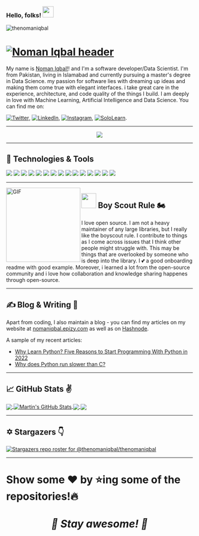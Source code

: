 

### Hello, folks! <img src="https://raw.githubusercontent.com/thenomaniqbal/thenomaniqbal/master/wave.gif" width="30px">
<p align="left"> <img src="https://komarev.com/ghpvc/?username=thenomaniqbal&label=Profile%20Views&color=blue&style=plastic" alt="thenomaniqbal" /> </p>

# [![Noman Iqbal header](https://raw.githubusercontent.com/thenomaniqbal/thenomaniqbal/master/icon/dino.gif)](http://nomaniqbal.epizy.com)

My name is [Noman Iqbal!](http://nomaniqbal.epizy.com/)! and I'm a software developer/Data Scientist. I'm from Pakistan, living in Islamabad and currently pursuing a master's degree in Data Science. my passion for software lies with dreaming up ideas and making them come true with elegant interfaces. i take great care in the experience, architecture, and code quality of the things I build. I am deeply in love with Machine Learning, Artificial Intelligence and Data Science. You can find me on: <br>

[![Twitter][1.1]][1], [![LinkedIn][3.2]][3], [![Instagram][4.2]][4], [![SoloLearn][5.2]][5].

---

<!-- Typing SVG by DenverCoder1 - https://github.com/DenverCoder1/readme-typing-svg -->
<p align="center">
  <a href="https://github.com/DenverCoder1/readme-typing-svg"><img src="https://readme-typing-svg.herokuapp.com?font=Garamond&color=%231FDC0F&lines=I+am+into+;Artificial+Intelligence;Data+Science;+Machine+Learning;Deep+Learning+;Big+Data;and;Computer+Vision&width=380&height=45"></a>
</p>

---

## 🔧 Technologies & Tools
![](https://img.shields.io/badge/OS-Linux-informational?style=flat&logo=linux&logoColor=white&color=2bbc8a)
![](https://img.shields.io/badge/IDE-Pycharm-informational?style=flat&logo=pycharm&logoColor=white&color=2bbc8a)
![](https://img.shields.io/badge/IDE-Visualstudio-informational?style=flat&logo=visualstudio&logoColor=white&color=2bbc8a)
![](https://img.shields.io/badge/Tools-SPSS-informational?style=flat&logo=ibm&logoColor=white&color=2bbc8a)
![](https://img.shields.io/badge/Tools-SQL-informational?style=flat&logo=microsoftsqlserver&logoColor=white&color=2bbc8a)
![](https://img.shields.io/badge/Tools-TobiiProLab-informational?style=flat&logo=eyeem&logoColor=white&color=2bbc8a)
![](https://img.shields.io/badge/PDP-Anaconda-informational?style=flat&logo=anaconda&logoColor=white&color=2bbc8a)
![](https://img.shields.io/badge/VIDE-JupyterNotebook-informational?style=flat&logo=jupyter&logoColor=white&color=2bbc8a)
![](https://img.shields.io/badge/Tools-Gitbash-informational?style=flat&logo=github&logoColor=white&color=2bbc8a)
![](https://img.shields.io/badge/Code-C++-informational?style=flat&logo=cplusplus&logoColor=white&color=2bbc8a)
![](https://img.shields.io/badge/Code-Python-informational?style=flat&logo=python&logoColor=white&color=2bbc8a)
![](https://img.shields.io/badge/Tech-MachineLearning-informational?style=flat&logo=python&logoColor=white&color=2bbc8a)
![](https://img.shields.io/badge/Tech-ComputerVision-informational?style=flat&logo=python&logoColor=white&color=2bbc8a)
![](https://img.shields.io/badge/Tech-DataScience-informational?style=flat&logo=teradata&logoColor=white&color=2bbc8a)
![](https://img.shields.io/badge/Tech-DataMining-informational?style=flat&logo=teradata&logoColor=white&color=2bbc8a)


---
 
 <p>
  <img align="left" alt="GIF" src="https://github.com/thenomaniqbal/thenomaniqbal/blob/master/icon/code.gif?raw=true" width="200" />
</p>

## <img src="https://raw.githubusercontent.com/thenomaniqbal/thenomaniqbal/master/icon/rockstar.gif" width="40px"> Boy Scout Rule 🏍️

I love open source.  I am not a heavy maintainer of any large libraries, but I really like the boyscout rule.  I contribute to things as I come across issues that I think other people might struggle with.  This may be things that are overlooked by someone who is deep into the library. I 💕 a good onboarding readme with good example. Moreover, i learned a lot from the open-source community and i love how collaboration and knowledge sharing happenes through open-source. 

---

## &#x270d; Blog & Writing 📕

Apart from coding, I also maintain a blog - you can find my articles on my website at [nomaniqbal.epizy.com](http://nomaniqbal.epizy.com/) as well as on [Hashnode](https://nomaniqbal.hashnode.dev/).

A sample of my recent articles:

<!-- BLOG-POST-LIST:START -->
- [Why Learn Python? Five Reasons to Start Programming With Python in 2022](https://nomaniqbal.hashnode.dev/why-learn-python-five-reasons-to-start-programming-with-python-in-2022)
- [Why does Python run slower than C?](https://nomaniqbal.hashnode.dev/why-does-python-run-slower-than-c)
<!-- BLOG-POST-LIST:END -->

---

## &#x1f4c8; GitHub Stats ✌️

<a href="https://github.com/thenomaniqbal/thenomaniqbal">
  <img align="center" src="https://github-readme-stats.vercel.app/api/top-langs/?username=thenomaniqbal&hide=java,html,tex&title_color=ffffff&text_color=c9cacc&icon_color=2bbc8a&bg_color=1d1f21&langs_count=5" />
</a>
<a href="https://github.com/thenomaniqbal/thenomaniqbal">
  <img align="center" src="https://github-readme-stats.vercel.app/api?username=thenomaniqbal&show_icons=true&line_height=27&count_private=true&title_color=ffffff&text_color=c9cacc&icon_color=2bbc8a&bg_color=1d1f21" alt="Martin's GitHub Stats" />
</a>

<a href="https://github.com/thenomaniqbal/thenomaniqbal">
  <img align="center" src="https://github-readme-stats.vercel.app/api/pin/?username=thenomaniqbal&repo=thenomaniqbal&title_color=ffffff&text_color=c9cacc&icon_color=2bbc8a&bg_color=1d1f21" />
</a>


<a href="https://github.com/thenomaniqbal/job-shop">
  <img align="center" src="https://github-readme-stats.vercel.app/api/pin/?username=thenomaniqbal&repo=job-shop&title_color=ffffff&text_color=c9cacc&icon_color=2bbc8a&bg_color=1d1f21" />
</a>    


---

## ✡️ Stargazers 👇

[![Stargazers repo roster for @thenomaniqbal/thenomaniqbal](https://reporoster.com/stars/thenomaniqbal/thenomaniqbal)](https://github.com/thenomaniqbal/thenomaniqbal/stargazers)

---

<h1> Show some ❤️ by ⭐ing some of the repositories!🔥 <h1>

<h1 align='center'><i>💪 Stay awesome! 🥰</i></h1>

<!-- links to social media icons -->

<!-- icons with padding -->

[2.1]: http://i.imgur.com/0o48UoR.png (github icon with padding)

<!-- icons without padding -->

[1.1]: https://raw.githubusercontent.com/thenomaniqbal/thenomaniqbal/master/icon/twitter.png (Twitter icon without padding)
[2.2]: http://i.imgur.com/9I6NRUm.png (github icon without padding)
[3.2]: https://raw.githubusercontent.com/thenomaniqbal/thenomaniqbal/master/icon/linkedin.png (LinkedIn icon without padding)
[4.2]: https://raw.githubusercontent.com/thenomaniqbal/thenomaniqbal/master/icon/instagram.png (Instagram icon without padding)
[5.2]: https://raw.githubusercontent.com/thenomaniqbal/thenomaniqbal/master/icon/sololearn.ico (Sololearn icon without padding)



<!-- links to your social media accounts -->

[1]: https://twitter.com/thenomaniqbal/
[2]: https://github.com/thenomaniqbal/
[3]: https://www.linkedin.com/in/thenomaniqbal/
[4]: https://instagram.com/thenomaniqbal/
[5]: https://www.sololearn.com/profile/14847321/



<!-- Resources -->
<!-- Icons: https://simpleicons.org/ -->
<!-- GitHub Stats: https://github.com/anuraghazra/github-readme-stats -->
<!-- Emojis: https://emojipedia.org/emoji/ -->
<!-- HTML Emojis: https://www.fileformat.info/index.htm -->
<!-- Shields: https://shields.io/ -->
<!-- Awesome GitHub Profile README: https://github.com/abhisheknaiidu/awesome-github-profile-readme -->

